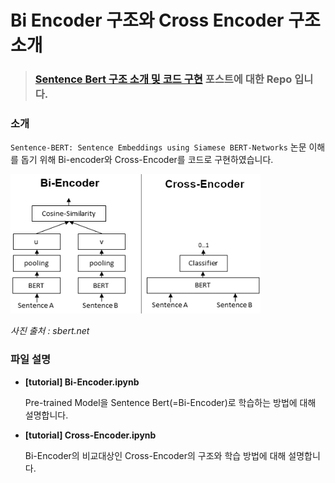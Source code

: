 # Bi Encoder 구조와 Cross Encoder 구조 소개


> ### [Sentence Bert 구조 소개 및 코드 구현](https://yangoos57.github.io/blog/DeepLearning/paper/Sbert/Sbert/) 포스트에 대한 Repo 입니다.


### 소개

`Sentence-BERT: Sentence Embeddings using Siamese BERT-Networks` 논문 이해를 돕기 위해 Bi-encoder와 Cross-Encoder를 코드로 구현하였습니다.

  <img src='../images/Bi_vs_Cross-Encoder.png' alt='Bi_vs_Cross-Encoder' width='400px'>

<em>사진 출처 : sbert.net</em>

### 파일 설명

- **[tutorial] Bi-Encoder.ipynb**

  Pre-trained Model을 Sentence Bert(=Bi-Encoder)로 학습하는 방법에 대해 설명합니다.

- **[tutorial] Cross-Encoder.ipynb**

  Bi-Encoder의 비교대상인 Cross-Encoder의 구조와 학습 방법에 대해 설명합니다.
